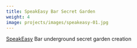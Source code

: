 ```yaml
---
title: SpeakEasy Bar Secret Garden
weight: 4
image: projects/images/speakeasy-01.jpg
---
```

[SpeakEasy](http://popaganda.gr/singnomi-mipos-xerete-pou-vriskete-ipogia-mistiki-avli-tou-kentrou/) Bar underground secret garden creation

